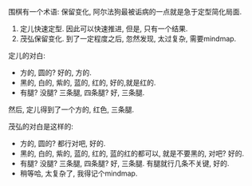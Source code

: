 围棋有一个术语: 保留变化, 阿尔法狗最被诟病的一点就是急于定型简化局面.

1. 定儿快速定型. 因此可以快速推进, 但是, 只有一个结果.
2. 茂弘保留变化. 到了一定程度之后, 忽然发现, 太过复杂, 需要mindmap.

定儿的对白: 

- 方的, 圆的?  好的, 方的.
- 黑的, 白的, 紫的, 蓝的, 红的, 好的,就是红的.
- 有腿? 没腿? 三条腿, 四条腿? 好, 三条腿. 

然后, 定儿得到了一个方的, 红色, 三条腿.

茂弘的对白是这样的:

- 方的, 圆的?  都行对吧, 好的.
- 黑的, 白的, 紫的, 蓝的, 红的, 蓝的红的都可以, 就是不要黑的, 对吧? 好的.
- 有腿? 没腿? 三条腿, 四条腿? 好, 三条腿.  有腿就行几条不关键, 好的. 
- 稍等哈, 太复杂了, 我得记个mindmap.

